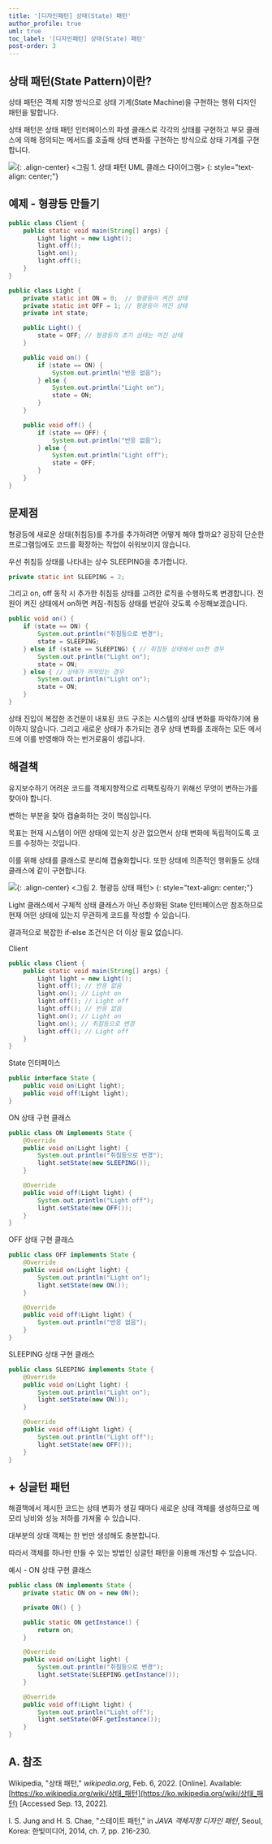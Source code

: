 ```yaml
---
title: '[디자인패턴] 상태(State) 패턴'
author_profile: true
uml: true
toc_label: '[디자인패턴] 상태(State) 패턴'
post-order: 3
---
```


## 상태 패턴(State Pattern)이란?
상태 패턴은 객체 지향 방식으로 상태 기계(State Machine)을 구현하는 행위 디자인 패턴을 말합니다.

상태 패턴은 상태 패턴 인터페이스의 파생 클래스로 각각의 상태를 구현하고 부모 클래스에 의해 정의되는 메서드를 호출해 상태 변화를 구현하는 방식으로 상태 기계를 구현합니다.

![](https://drive.google.com/uc?export=view&id=1iyJsuZ_gDS-8wdu1ztWawa9jLAo68CGn){: .align-center}
&lt;그림 1. 상태 패턴 UML 클래스 다이어그램&gt;
{: style="text-align: center;"}

## 예제 - 형광등 만들기

```java
public class Client {
    public static void main(String[] args) {
        Light light = new Light();
        light.off();
        light.on();
        light.off();
    }
}

public class Light {
    private static int ON = 0;  // 형광등이 켜진 상태
    private static int OFF = 1; // 형광등이 꺼진 상태
    private int state;

    public Light() {
        state = OFF; // 형광등의 초기 상태는 꺼진 상태
    }

    public void on() {
        if (state == ON) {
            System.out.println("반응 없음");
        } else {
            System.out.println("Light on");
            state = ON;
        }
    }

    public void off() {
        if (state == OFF) {
            System.out.println("반응 없음");
        } else {
            System.out.println("Light off");
            state = OFF;
        }
    }
}
```

## 문제점
형광등에 새로운 상태(취침등)를 추가를 추가하려면 어떻게 해야 할까요? 굉장히 단순한 프로그램임에도 코드를 확장하는 작업이 쉬워보이지 않습니다.

우선 취침등 상태를 나타내는 상수 SLEEPING을 추가합니다.

```java
private static int SLEEPING = 2;
```

그리고 on, off 동작 시 추가한 취침등 상태를 고려한 로직을 수행하도록 변경합니다. 전원이 켜진 상태에서 on하면 켜짐-취침등 상태를 번갈아 갖도록 수정해보겠습니다.

```java
public void on() {
    if (state == ON) {
        System.out.println("취침등으로 변경");
        state = SLEEPING;
    } else if (state == SLEEPING) { // 취침등 상태에서 on한 경우
        System.out.println("Light on");
        state = ON;
    } else { // 상태가 꺼져있는 경우
        System.out.println("Light on");
        state = ON;
    }
}
```

상태 진입이 복잡한 조건문이 내포된 코드 구조는 시스템의 상태 변화를 파악하기에 용이하지 않습니다. 그리고 새로운 상태가 추가되는 경우 상태 변화를 초래하는 모든 메서드에 이를 반영해야 하는 번거로움이 생깁니다.

## 해결책
유지보수하기 어려운 코드를 객체지향적으로 리팩토링하기 위해선 무엇이 변하는가를 찾아야 합니다.

변하는 부분을 찾아 캡슐화하는 것이 핵심입니다.

목표는 현재 시스템이 어떤 상태에 있는지 상관 없으면서 상태 변화에 독립적이도록 코드를 수정하는 것입니다.

이를 위해 상태를 클래스로 분리해 캡슐화합니다. 또한 상태에 의존적인 행위들도 상태 클래스에 같이 구현합니다.

![](https://drive.google.com/uc?export=view&id=1qkivf6aQ_zimLlv1yylrlxdPS-306-tj){: .align-center}
&lt;그림 2. 형광등 상태 패턴&gt;
{: style="text-align: center;"}

Light 클래스에서 구체적 상태 클래스가 아닌 추상화된 State 인터페이스만 참조하므로 현재 어떤 상태에 있는지 무관하게 코드를 작성할 수 있습니다.

결과적으로 복잡한 if-else 조건식은 더 이상 필요 없습니다.

<p class=short>Client</p>

```java
public class Client {
    public static void main(String[] args) {
        Light light = new Light();
        light.off(); // 반응 없음
        light.on(); // Light on
        light.off(); // Light off
        light.off(); // 반응 없음
        light.on(); // Light on
        light.on(); // 취침등으로 변경
        light.off(); // Light off
    }
}
```

<p class=short>State 인터페이스</p>

```java
public interface State {
    public void on(Light light);
    public void off(Light light);
}
```

<p class=short>ON 상태 구현 클래스</p>

```java
public class ON implements State {
    @Override
    public void on(Light light) {
        System.out.println("취침등으로 변경");
        light.setState(new SLEEPING());
    }

    @Override
    public void off(Light light) {
        System.out.println("Light off");
        light.setState(new OFF());
    }
}
```

<p class=short>OFF 상태 구현 클래스</p>

```java
public class OFF implements State {
    @Override
    public void on(Light light) {
        System.out.println("Light on");
        light.setState(new ON());
    }

    @Override
    public void off(Light light) {
        System.out.println("반응 없음");
    }
}
```

<p class=short>SLEEPING 상태 구현 클래스</p>

```java
public class SLEEPING implements State {
    @Override
    public void on(Light light) {
        System.out.println("Light on");
        light.setState(new ON());
    }

    @Override
    public void off(Light light) {
        System.out.println("Light off");
        light.setState(new OFF());
    }
}
```

## + 싱글턴 패턴
해결책에서 제시한 코드는 상태 변화가 생길 때마다 새로운 상태 객체를 생성하므로 메모리 낭비와 성능 저하를 가져올 수 있습니다.

대부분의 상태 객체는 한 번만 생성해도 충분합니다.

따라서 객체를 하나만 만들 수 있는 방법인 싱글턴 패턴을 이용해 개선할 수 있습니다.

<p class=short>예시 - ON 상태 구현 클래스</p>

```java
public class ON implements State {
    private static ON on = new ON();

    private ON() { }

    public static ON getInstance() {
        return on;
    }

    @Override
    public void on(Light light) {
        System.out.println("취침등으로 변경");
        light.setState(SLEEPING.getInstance());
    }

    @Override
    public void off(Light light) {
        System.out.println("Light off");
        light.setState(OFF.getInstance());
    }
}
```

## A. 참조
Wikipedia, "상태 패턴," *wikipedia.org*, Feb. 6, 2022. [Online]. Available: [https://ko.wikipedia.org/wiki/상태_패턴](https://ko.wikipedia.org/wiki/상태_패턴) [Accessed Sep. 13, 2022].

I. S. Jung and H. S. Chae, "스테이트 패턴," in *JAVA 객체지향 디자인 패턴*, Seoul, Korea: 한빛미디어, 2014, ch. 7, pp. 216-230.
